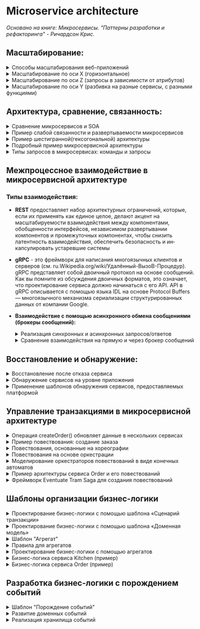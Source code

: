 # Microservice architecture  
*Основано на книге: Микросервисы. "Паттерны разработки и рефакторинга" - Ричардсон Крис.* 

## Масштабирование:

<details>
    <summary>Способы масштабирования веб-приложений</summary> 
    <image
    src="/images/1.png">
</details>  
  

<details>
    <summary>Масштабирование по оси Х (горизонтальное)</summary> 
    <image
    src="/images/2.png">
</details>  
  
<details>
    <summary>Масштабирование по оси Z (запросы в зависимости от атрибутов)</summary> 
    <image
    src="/images/3.png">
</details>  

<details>
    <summary>Масштабирование по оси Y (разбивка на разные сервисы, с разными функциями)</summary> 
    <image
    src="/images/4.png">
</details> 

## Архитектура, сравнение, связанность:
<details>
    <summary>Сравнение микросервисов и SOA</summary> 
    <image
    src="/images/5.png">
</details>

<details>
    <summary>Пример слабой связанности и развертываемости микросервисов</summary> 
    <image
    src="/images/6.png">
</details>

<details>
    <summary>Пример шестигранной(гексогональной) архитектуры</summary> 
    <image
    src="/images/7.png">
</details>  

<details>
    <summary>Подробный пример микросервисной архитектуры</summary> 
    <image
    src="/images/8.png">
</details>  

<details>
    <summary>Типы запросов в микросервисах: команды и запросы</summary> 
    <image
    src="/images/9.png">
</details>  

## Межпроцессное взаимодействие в микросервисной архитектуре  
### Типы взаимодействия:
* **REST** предоставляет набор архитектурных ограничений, которые, если их применять как единое целое, делают
акцент на масштабируемости взаимодействия между компонентами, обобщенности интерфейсов, независимом развертывании компонентов и промежуточных компонен­тах, чтобы снизить латентность взаимодействия, обеспечить безопасность и ин­капсулировать устаревшие системы  

* **gRPC** - это фреймворк для написания многоязыч­ных клиентов и серверов (см. ru.Wikipedia.org/wiki/Удалённый-ВызоВ-Процедур). gRPC представляет собой двоичный протокол на основе сообщений. Как вы помните из обсуждения двоичных форматов, это означает, что проектирование сервиса должно начинаться с его API. API в gRPC описывается с помощью языка IDL на основе Protocol Buffers — многоязычного механизма сериализации структурированных данных от компании Google.  
*  **Взаимодействие с помощью асинхронного обмена сообщениями (брокеры сообщений):**
<ul>
<details>
    <summary>Реализация синхронных и асинхронных запросов/ответов</summary> 
    <image
    src="/images/13.png">
</details>  
<details>
    <summary>Сравнение взаимодействия на прямую и через брокер сообщений</summary> 
    <image
    src="/images/14.png">
</details>  
</ul>

## Восстановление и обнаружение:
<details>
    <summary>Восстановление после отказа сервиса</summary> 
    <image
    src="/images/10.png">
</details>  

<details>
    <summary>Обнаружение сервисов на уровне приложения</summary> 
    Смысл: Сетевое местоположение назначается экземплярам сервисов динамически. Более
того, набор этих экземпляров постоянно меняется из-за автоматического масшта­
бирования, отказов и обновлений. Из-за этого ваш клиент должен использовать
обнаружение сервисов.
    <image
    src="/images/11.png">
</details>  

<details>
    <summary>Применение шаблонов обнаружения сервисов,
предоставляемых платформой</summary> 
    <image
    src="/images/12.png">
</details>  

## Управление транзакциями в микросервисной архитектуре  


<details>
    <summary>Операция createOrder() обновляет данные в нескольких сервисах</summary> 
    <image
    src="/images/15.png">
</details>  

<details>
    <summary>Пример повествования: создание заказа</summary> 
    <image
    src="/images/16.png">
</details>  

<details>
    <summary>Повествования, основанные на хореографии</summary> 
    Хореография — это один из способов реализации повествований. Она не предусма­
тривает центрального координатора, который выдает участникам команды. Вместо
этого участники подписываются на события друг друга и реагируют соответству­
ющим образом.
    <image
    src="/images/17.png">
</details>  

<details>
    <summary>Повествования на основе оркестрации</summary> 
    Оркестрация — это еще один способ реализации повествований. Она подразумевает
определение класса-оркестратора, единственной задачей которого является рассыл­
ка инструкций участникам. Оркестратор взаимодействует с участниками в стиле
«команда/асинхронный ответ».
    <image
    src="/images/18.png">
</details>  

<details>
    <summary>Моделирование оркестраторов повествований
в виде конечных автоматов</summary> 
Конечный автомат — это хорошая модель для оркестратора повествования. Он со­
стоит из набора состояний и переходов между ними, которые инициируются с по­
мощью событий. У каждого перехода может быть какое-то действие, которое в кон­
тексте повествования означает вызов участника.
    <image
    src="/images/19.png">
</details>  

<details>
    <summary>Пример архитектуры сервиса Order и его повествований</summary> 
    <image
    src="/images/20.png">
</details>  

<details>
    <summary>Фреймворк Eventuate Tram Saga для создания повествований</summary> 
    <image
    src="/images/21.png">
</details>  

## Шаблоны организации бизнес-логики  

<details>
    <summary>Проектирование бизнес-логики с помощью
шаблона «Сценарий транзакции»</summary> 
    <image
    src="/images/22.png">
</details>  

<details>
    <summary>Проектирование бизнес-логики с помощью
шаблона «Доменная модель»</summary> 
    <image
    src="/images/23.png">
</details>  

<details>
    <summary>Шаблон "Агрегат"</summary> 
    Агрегат — это кластер доменных объектов, с которыми можно обращаться как с еди­
ным целым. Он состоит из корневой сущности и иногда одной или нескольких сущ­
ностей и объектов значений.
    <image
    src="/images/24.png">
</details>  

<details>
    <summary>Правила для агрегатов</summary> 
    <ul>
    <li>
    Правило 1. Ссылайтесь только на корень агрегата  
    Оно требует,
чтобы корневая сущность была единственной частью агрегата, на которую могут
ссылаться внешние классы. Для обновления агрегата клиенту необходимо вызвать
метод из его корня.
    </li>
    <li>
    Правило 2. Межагрегатные ссылки
должны применять первичные ключи  
I [равило состоит в том, что агрегаты ссылаются друг на друга по уникальному зна­
чению, например по первичному ключу, а не по объектным ссылкам.
<image
    src="/images/25.png">
    </li>
    <li>
    Правило 3. Одна транзакция создает или обновляет один агрегат  
    транзакция может создать или обновить только один агрегат
    </li>
    </ul>
    <image
    src="/images/26.png">
</details>

<details>
    <summary>Проектирование бизнес-логики
с помощью агрегатов</summary> 
    <image
    src="/images/27.png">
</details>  

<details>
    <summary>Бизнес-логика сервиса Kitchen (пример)</summary> 
    <image
    src="/images/28.png">
</details>  

<details>
    <summary>Бизнес-логика сервиса Order (пример)</summary> 
    <image
    src="/images/29.png">
</details>  

##  Разработка бизнес-логики с порождением событий  

<details>
    <summary>Шаблон "Порождение событий"</summary> 
    Сохраняет агрегат в виде последовательности доменных событий, которые представляют
    изменения состояния: см <a href="https://microservices.io/patterns/data/event-sourcing">https://microservices.io/patterns/data/event-sourcing</a>
    <image
    src="/images/30.png">
</details>  


<details>
    <summary>Развитие доменных событий</summary> 
    <p>Существует вероятность того, что приложению придется иметь дело с несколь­
кими версиями событий. Например, у сервиса, загружающего агрегат Order, может
возникнуть необходимость в сохранении разных версий событий.</p>
    <image
    src="/images/31.png">
</details>  

<details>
    <summary>Реализация хранилища событий</summary> 
    <p>Хранилище событий — это гибрид базы данных и брокера сообщений.
Оно ведет себя как БД, потому что у него есть API для вставки и извлечения событий
агрегата по первичному ключу. Но оно похоже и на брокер сообщений, потому что
у него есть API, который позволяет подписываться на события.</p>
    <image
    src="/images/32.png">
</details>  

